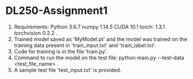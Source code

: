 # DL250-Assignment1
1. Requirements:
     Python 3.6.7
     numpy  1.14.5
     CUDA 10.1
     torch: 1.3.1 
     torchvision 0.2.2 .
2. Trained model saved as 'MyModel.pt' and the model was trained on the training data present in 'train_input.txt' and 'train_label.txt'.
3. Code for training is in the file 'train.py'.
4. Command to run the model on the test file:
      python main.py --test-data <test_file_name> .
5. A sample test file 'test_input.txt' is provided.
